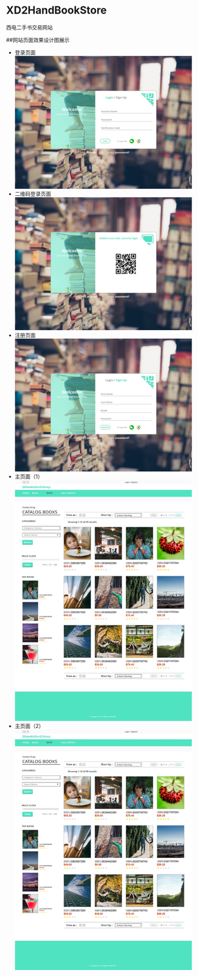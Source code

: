 # XD2HandBookStore
西电二手书交易网站

##网站页面效果设计图展示
- 登录页面
![](https://github.com/XDCreater/ReadmeImage/raw/master/XD2Hand/Login.jpg)
- 二维码登录页面
![](https://github.com/XDCreater/ReadmeImage/raw/master/XD2Hand/QR%20Code%20Login.jpg)
- 注册页面
![](https://github.com/XDCreater/ReadmeImage/raw/master/XD2Hand/Registration.jpg)
- 主页面（1）
![](https://github.com/XDCreater/ReadmeImage/raw/master/XD2Hand/Main%20Page.jpg)
- 主页面（2）
![](https://github.com/XDCreater/ReadmeImage/raw/master/XD2Hand/Main%20Page%20(1).jpg)
